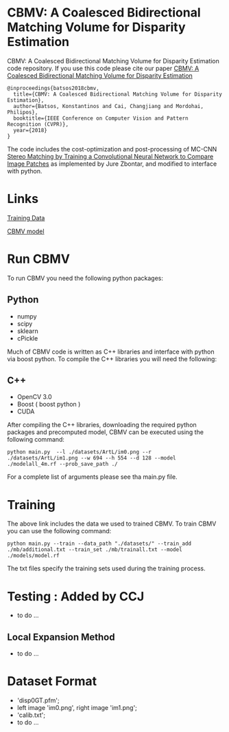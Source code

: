 # CBMV: A Coalesced Bidirectional Matching Volume for Disparity Estimation
CBMV: A Coalesced Bidirectional Matching Volume for Disparity Estimation code repository. If you use this code please cite our paper [CBMV: A Coalesced Bidirectional Matching Volume for Disparity Estimation](http://openaccess.thecvf.com/content_cvpr_2018/CameraReady/0598.pdf)

```
@inproceedings{batsos2018cbmv,
  title={CBMV: A Coalesced Bidirectional Matching Volume for Disparity Estimation},
  author={Batsos, Konstantinos and Cai, Changjiang and Mordohai, Philipos},
  booktitle={IEEE Conference on Computer Vision and Pattern Recognition (CVPR)},
  year={2018}
}
```
The code includes the cost-optimization and post-processing of MC-CNN [Stereo Matching by Training a Convolutional Neural Network to Compare Image Patches](https://arxiv.org/abs/1510.05970) as implemented by Jure Zbontar, and modified to interface with python. 

# Links

[Training Data](https://drive.google.com/file/d/1RKIhAT5mc9kyWFg9Trg0Ze4qZMzUnbPU/view?usp=sharing)

[CBMV model](https://drive.google.com/file/d/1mjz-Rttdf99BZxne5EFziY5HwB10QPPF/view?usp=sharing )


# Run CBMV

To run CBMV you need the following python packages:

## Python

- numpy
- scipy
- sklearn
- cPickle 

Much of CBMV code is written as C++ libraries and interface with python via boost python. To compile the C++ libraries you will need the following:

## C++

- OpenCV 3.0
- Boost ( boost python )
- CUDA

After compiling the C++ libraries, downloading the required python packages and precomputed model, CBMV can be executed using the following command:

```
python main.py  --l ./datasets/ArtL/im0.png --r ./datasets/ArtL/im1.png --w 694 --h 554 --d 128 --model ./modelall_4m.rf --prob_save_path ./
```
 For a complete list of arguments please see tha main.py file. 


# Training 

 The above link includes the data we used to trained CBMV. To train CBMV you can use the following command:

```
python main.py --train --data_path "./datasets/" --train_add ./mb/additional.txt --train_set ./mb/trainall.txt --model ./models/model.rf
```
The txt files specify the training sets used during the training process. 


# Testing : Added by CCJ
- to do ...

## Local Expansion Method
- to do ...

# Dataset Format
- 'disp0GT.pfm';
- left image 'im0.png', right image 'im1.png';
- 'calib.txt';
- to do ...



